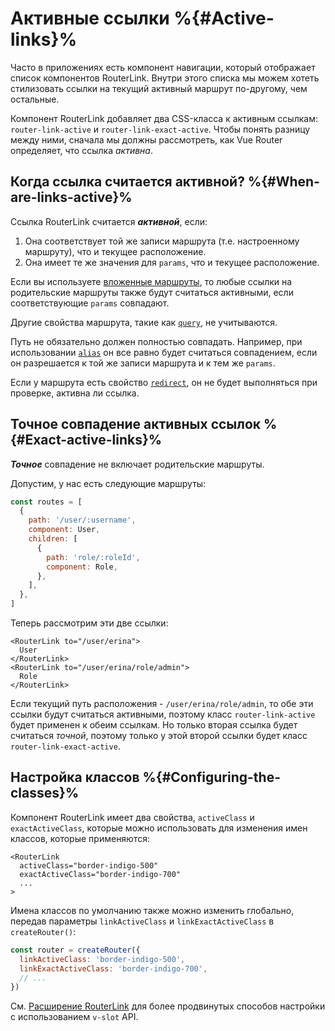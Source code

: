 # Активные ссылки %{#Active-links}%

Часто в приложениях есть компонент навигации, который отображает список компонентов RouterLink. Внутри этого списка мы можем хотеть стилизовать ссылки на текущий активный маршрут по-другому, чем остальные.

Компонент RouterLink добавляет два CSS-класса к активным ссылкам: `router-link-active` и `router-link-exact-active`. Чтобы понять разницу между ними, сначала мы должны рассмотреть, как Vue Router определяет, что ссылка _активна_.

## Когда ссылка считается активной? %{#When-are-links-active}%

Ссылка RouterLink считается **_активной_**, если:

1. Она соответствует той же записи маршрута (т.е. настроенному маршруту), что и текущее расположение.
2. Она имеет те же значения для `params`, что и текущее расположение.

Если вы используете [вложенные маршруты](./nested-routes), то любые ссылки на родительские маршруты также будут считаться активными, если соответствующие `params` совпадают.

Другие свойства маршрута, такие как [`query`](../../api/interfaces/RouteLocationBase.html#query), не учитываются.

Путь не обязательно должен полностью совпадать. Например, при использовании [`alias`](./redirect-and-alias#Alias) он все равно будет считаться совпадением, если он разрешается к той же записи маршрута и к тем же `params`.

Если у маршрута есть свойство [`redirect`](./redirect-and-alias#Redirect), он не будет выполняться при проверке, активна ли ссылка.

## Точное совпадение активныx ссылок %{#Exact-active-links}%

**_Точное_** совпадение не включает родительские маршруты.

Допустим, у нас есть следующие маршруты:

```js
const routes = [
  {
    path: '/user/:username',
    component: User,
    children: [
      {
        path: 'role/:roleId',
        component: Role,
      },
    ],
  },
]
```

Теперь рассмотрим эти две ссылки:

```vue-html
<RouterLink to="/user/erina">
  User
</RouterLink>
<RouterLink to="/user/erina/role/admin">
  Role
</RouterLink>
```

Если текущий путь расположения - `/user/erina/role/admin`, то обе эти ссылки будут считаться активными, поэтому класс `router-link-active` будет применен к обеим ссылкам. Но только вторая ссылка будет считаться _точной_, поэтому только у этой второй ссылки будет класс `router-link-exact-active`.

## Настройка классов %{#Configuring-the-classes}%

Компонент RouterLink имеет два свойства, `activeClass` и `exactActiveClass`, которые можно использовать для изменения имен классов, которые применяются:

```vue-html
<RouterLink
  activeClass="border-indigo-500"
  exactActiveClass="border-indigo-700"
  ...
>
```

Имена классов по умолчанию также можно изменить глобально, передав параметры `linkActiveClass` и `linkExactActiveClass` в `createRouter()`:

```js
const router = createRouter({
  linkActiveClass: 'border-indigo-500',
  linkExactActiveClass: 'border-indigo-700',
  // ...
})
```

См. [Расширение RouterLink](../advanced/extending-router-link) для более продвинутых способов настройки с использованием `v-slot` API.

